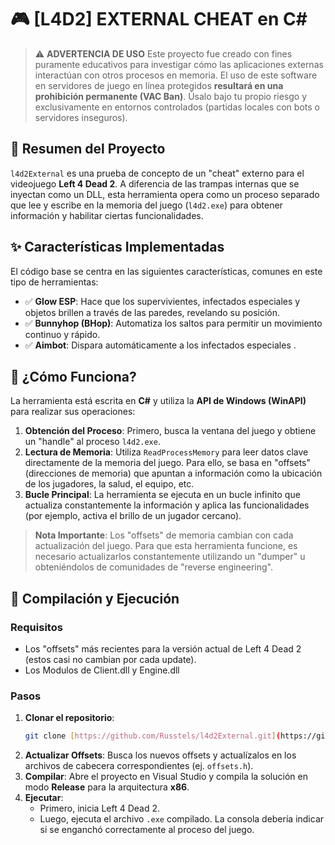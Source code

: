 # 🎮 [L4D2] EXTERNAL CHEAT en C#

> ⚠️ **ADVERTENCIA DE USO**
> Este proyecto fue creado con fines puramente educativos para investigar cómo las aplicaciones externas interactúan con otros procesos en memoria. El uso de este software en servidores de juego en línea protegidos **resultará en una prohibición permanente (VAC Ban)**. Úsalo bajo tu propio riesgo y exclusivamente en entornos controlados (partidas locales con bots o servidores inseguros).

## 🎯 Resumen del Proyecto

`l4d2External` es una prueba de concepto de un "cheat" externo para el videojuego **Left 4 Dead 2**. A diferencia de las trampas internas que se inyectan como un DLL, esta herramienta opera como un proceso separado que lee y escribe en la memoria del juego (`l4d2.exe`) para obtener información y habilitar ciertas funcionalidades.

## ✨ Características Implementadas

El código base se centra en las siguientes características, comunes en este tipo de herramientas:

* ✅ **Glow ESP**: Hace que los supervivientes, infectados especiales y objetos brillen a través de las paredes, revelando su posición.
* ✅ **Bunnyhop (BHop)**: Automatiza los saltos para permitir un movimiento continuo y rápido.
* ✅ **Aimbot**: Dispara automáticamente a los infectados especiales .

## 🧠 ¿Cómo Funciona?

La herramienta está escrita en **C#** y utiliza la **API de Windows (WinAPI)** para realizar sus operaciones:

1.  **Obtención del Proceso**: Primero, busca la ventana del juego y obtiene un "handle" al proceso `l4d2.exe`.
2.  **Lectura de Memoria**: Utiliza `ReadProcessMemory` para leer datos clave directamente de la memoria del juego. Para ello, se basa en "offsets" (direcciones de memoria) que apuntan a información como la ubicación de los jugadores, la salud, el equipo, etc.
3.  **Bucle Principal**: La herramienta se ejecuta en un bucle infinito que actualiza constantemente la información y aplica las funcionalidades (por ejemplo, activa el brillo de un jugador cercano).

> **Nota Importante**: Los "offsets" de memoria cambian con cada actualización del juego. Para que esta herramienta funcione, es necesario actualizarlos constantemente utilizando un "dumper" u obteniéndolos de comunidades de "reverse engineering".

## 🚀 Compilación y Ejecución

### Requisitos
* Los "offsets" más recientes para la versión actual de Left 4 Dead 2 (estos casi no cambian por cada update).
* Los Modulos de Client.dll y Engine.dll

### Pasos

1.  **Clonar el repositorio**:
    ```bash
    git clone [https://github.com/Russtels/l4d2External.git](https://github.com/Russtels/l4d2External.git)
    ```
2.  **Actualizar Offsets**: Busca los nuevos offsets y actualízalos en los archivos de cabecera correspondientes (ej. `offsets.h`).
3.  **Compilar**: Abre el proyecto en Visual Studio y compila la solución en modo **Release** para la arquitectura **x86**.
4.  **Ejecutar**:
    * Primero, inicia Left 4 Dead 2.
    * Luego, ejecuta el archivo `.exe` compilado. La consola debería indicar si se enganchó correctamente al proceso del juego.
